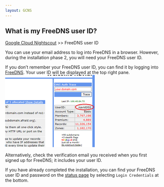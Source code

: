 ```yaml
---
layout: GCNS
---
```


## What is my FreeDNS user ID?
[Google Cloud Nightscout](./GoogleCloud.md) >> FreeDNS user ID  

You can use your email address to log into FreeDNS in a browser.  However, during the installation phase 2, you will need your FreeDNS user ID.  
  
If you don’t remember your FreeDNS user ID, you can find it by logging into [FreeDNS](https://freedns.afraid.org/menu/). Your user ID will be displayed at the top right pane.  
![](./images/FD_userID.png)  
  
Alternatively, check the verification email you received when you first signed up for FreeDNS; it includes your user ID.   
  
If you have already completed the installation, you can find your FreeDNS user ID and password on the [status page](./Status.md) by selecting `Login Credentials` at the bottom.  
  
